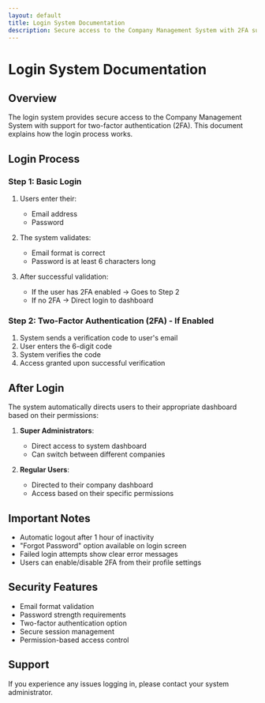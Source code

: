```yaml
---
layout: default
title: Login System Documentation
description: Secure access to the Company Management System with 2FA support
---
```


# Login System Documentation

## Overview

The login system provides secure access to the Company Management System with support for two-factor authentication (2FA). This document explains how the login process works.

## Login Process

### Step 1: Basic Login

1. Users enter their:

   - Email address
   - Password

2. The system validates:

   - Email format is correct
   - Password is at least 6 characters long

3. After successful validation:
   - If the user has 2FA enabled → Goes to Step 2
   - If no 2FA → Direct login to dashboard

### Step 2: Two-Factor Authentication (2FA) - If Enabled

1. System sends a verification code to user's email
2. User enters the 6-digit code
3. System verifies the code
4. Access granted upon successful verification

## After Login

The system automatically directs users to their appropriate dashboard based on their permissions:

1. **Super Administrators**:

   - Direct access to system dashboard
   - Can switch between different companies

2. **Regular Users**:
   - Directed to their company dashboard
   - Access based on their specific permissions

## Important Notes

- Automatic logout after 1 hour of inactivity
- "Forgot Password" option available on login screen
- Failed login attempts show clear error messages
- Users can enable/disable 2FA from their profile settings

## Security Features

- Email format validation
- Password strength requirements
- Two-factor authentication option
- Secure session management
- Permission-based access control

## Support

If you experience any issues logging in, please contact your system administrator.
